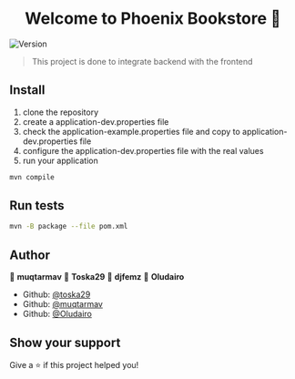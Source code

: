 <h1 align="center">Welcome to Phoenix Bookstore 👋</h1>
<p>
  <img alt="Version" src="https://img.shields.io/badge/version-1.o-blue.svg?cacheSeconds=2592000" />
</p>

> This project is done to integrate backend with the frontend

## Install
1. clone the repository
1. create a application-dev.properties file
1. check the application-example.properties file and copy to application-dev.properties file
1. configure the application-dev.properties file with the real values
1. run your application

```sh
mvn compile
```

## Run tests

```sh
mvn -B package --file pom.xml
```

## Author

👤 **muqtarmav**
👤 **Toska29**
👤 **djfemz**
👤 **Oludairo**






* Github: [@toska29](https://github.com/toska29)
* Github: [@muqtarmav](https://github.com/olatoye-daramola)
* Github: [@Oludairo](https://github.com/Oludairo)

## Show your support

Give a ⭐️ if this project helped you!
